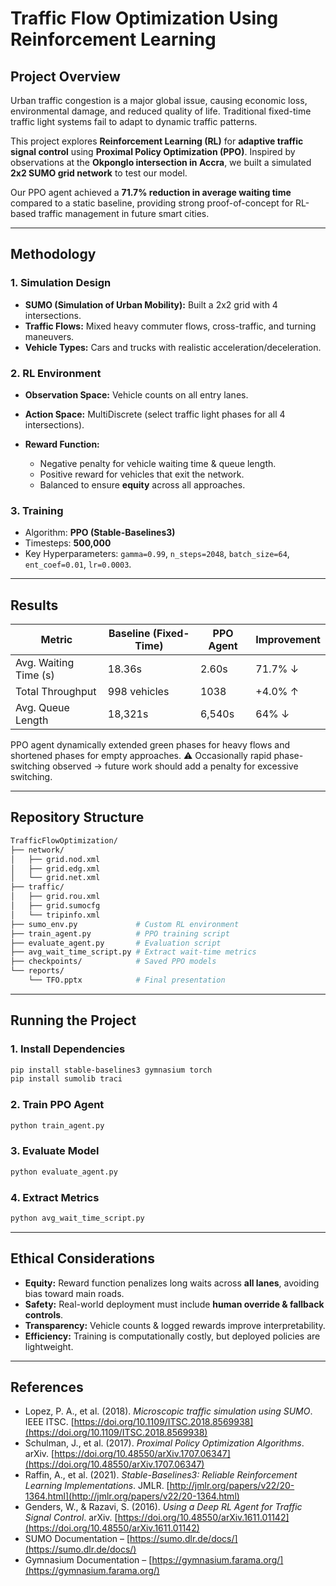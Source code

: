 # Traffic Flow Optimization Using Reinforcement Learning

##  Project Overview

Urban traffic congestion is a major global issue, causing economic loss, environmental damage, and reduced quality of life. Traditional fixed-time traffic light systems fail to adapt to dynamic traffic patterns.

This project explores **Reinforcement Learning (RL)** for **adaptive traffic signal control** using **Proximal Policy Optimization (PPO)**. Inspired by observations at the **Okponglo intersection in Accra**, we built a simulated **2x2 SUMO grid network** to test our model.

Our PPO agent achieved a **71.7% reduction in average waiting time** compared to a static baseline, providing strong proof-of-concept for RL-based traffic management in future smart cities.

---

## Methodology

### 1. Simulation Design

* **SUMO (Simulation of Urban Mobility):** Built a 2x2 grid with 4 intersections.
* **Traffic Flows:** Mixed heavy commuter flows, cross-traffic, and turning maneuvers.
* **Vehicle Types:** Cars and trucks with realistic acceleration/deceleration.

### 2. RL Environment

* **Observation Space:** Vehicle counts on all entry lanes.
* **Action Space:** MultiDiscrete (select traffic light phases for all 4 intersections).
* **Reward Function:**

  * Negative penalty for vehicle waiting time & queue length.
  * Positive reward for vehicles that exit the network.
  * Balanced to ensure **equity** across all approaches.

### 3. Training

* Algorithm: **PPO (Stable-Baselines3)**
* Timesteps: **500,000**
* Key Hyperparameters: `gamma=0.99`, `n_steps=2048`, `batch_size=64`, `ent_coef=0.01`, `lr=0.0003`.

---

##  Results

| Metric                | Baseline (Fixed-Time) | PPO Agent | Improvement |
| --------------------- | --------------------- | --------- | ----------- |
| Avg. Waiting Time (s) | 18.36s                | 2.60s     | 71.7% ↓     |
| Total Throughput      | 998 vehicles          | 1038      | +4.0% ↑     |
| Avg. Queue Length     | 18,321s               | 6,540s    | 64% ↓       |

 PPO agent dynamically extended green phases for heavy flows and shortened phases for empty approaches.
⚠️ Occasionally rapid phase-switching observed → future work should add a penalty for excessive switching.

---

##  Repository Structure

```bash
TrafficFlowOptimization/
├── network/
│   ├── grid.nod.xml
│   ├── grid.edg.xml
│   └── grid.net.xml
├── traffic/
│   ├── grid.rou.xml
│   ├── grid.sumocfg
│   └── tripinfo.xml
├── sumo_env.py             # Custom RL environment
├── train_agent.py          # PPO training script
├── evaluate_agent.py       # Evaluation script
├── avg_wait_time_script.py # Extract wait-time metrics
├── checkpoints/            # Saved PPO models
└── reports/
    └── TFO.pptx            # Final presentation
```

---

## Running the Project

### 1. Install Dependencies

```bash
pip install stable-baselines3 gymnasium torch
pip install sumolib traci
```

### 2. Train PPO Agent

```bash
python train_agent.py
```

### 3. Evaluate Model

```bash
python evaluate_agent.py
```

### 4. Extract Metrics

```bash
python avg_wait_time_script.py
```

---

##  Ethical Considerations

* **Equity:** Reward function penalizes long waits across **all lanes**, avoiding bias toward main roads.
* **Safety:** Real-world deployment must include **human override & fallback controls**.
* **Transparency:** Vehicle counts & logged rewards improve interpretability.
* **Efficiency:** Training is computationally costly, but deployed policies are lightweight.

---

## References

* Lopez, P. A., et al. (2018). *Microscopic traffic simulation using SUMO*. IEEE ITSC. [https://doi.org/10.1109/ITSC.2018.8569938](https://doi.org/10.1109/ITSC.2018.8569938)
* Schulman, J., et al. (2017). *Proximal Policy Optimization Algorithms*. arXiv. [https://doi.org/10.48550/arXiv.1707.06347](https://doi.org/10.48550/arXiv.1707.06347)
* Raffin, A., et al. (2021). *Stable-Baselines3: Reliable Reinforcement Learning Implementations*. JMLR. [http://jmlr.org/papers/v22/20-1364.html](http://jmlr.org/papers/v22/20-1364.html)
* Genders, W., & Razavi, S. (2016). *Using a Deep RL Agent for Traffic Signal Control*. arXiv. [https://doi.org/10.48550/arXiv.1611.01142](https://doi.org/10.48550/arXiv.1611.01142)
* SUMO Documentation – [https://sumo.dlr.de/docs/](https://sumo.dlr.de/docs/)
* Gymnasium Documentation – [https://gymnasium.farama.org/](https://gymnasium.farama.org/)



